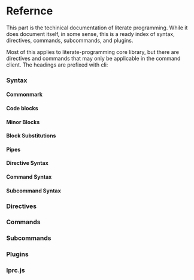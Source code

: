 # Refernce #

This part is the techinical documentation of literate programming. While it does document itself, in some sense, this is a ready index of syntax, directives, commands, subcommands, and plugins.

Most of this applies to literate-programming core library, but there are directives and commands that may only be applicable in the command client. The headings are prefixed with cli: 

### Syntax

#### Commonmark

#### Code blocks

#### Minor Blocks

#### Block Substitutions

#### Pipes

#### Directive Syntax

#### Command Syntax

#### Subcommand Syntax

### Directives

### Commands

### Subcommands

### Plugins

### lprc.js
